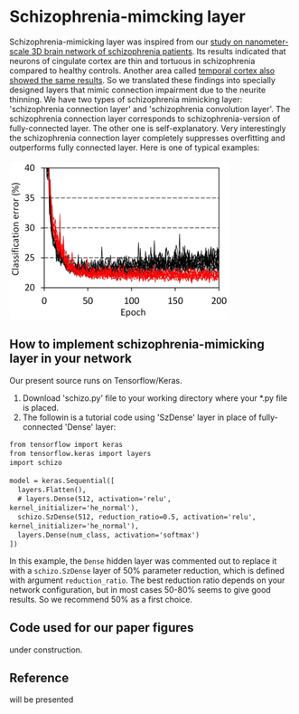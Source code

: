 # Schizophrenia-mimcking layer
Schizophrenia-mimicking layer was inspired from our [study on nanometer-scale 3D brain network of schizophrenia patients](https://www.nature.com/articles/s41398-019-0427-4). Its results indicated that neurons of cingulate cortex are thin and tortuous in schizophrenia compared to healthy controls. Another area called [temporal cortex also showed the same results](https://arxiv.org/abs/2007.00212). So we translated these findings into specially designed layers that mimic connection impairment due to the neurite thinning. We have two types of schizophrenia mimicking layer: 'schizophrenia connection layer' and 'schizophrenia convolution layer'. The schizophrenia connection layer corresponds to schizophrenia-version of fully-connected layer. The other one is self-explanatory. Very interestingly the schizophrenia connection layer completely suppresses overfitting and outperforms fully connected layer. Here is one of typical examples: <BR><BR>
![training example](pics/CIFAR_CNN_ConcurrTraj200913.png)

## How to implement schizophrenia-mimicking layer in your network
Our present source runs on Tensorflow/Keras. 
1. Download 'schizo.py' file to your working directory where your *.py file is placed. 
2. The followin is a tutorial code using 'SzDense' layer in place of fully-connected 'Dense' layer: 
```
from tensorflow import keras
from tensorflow.keras import layers
import schizo

model = keras.Sequential([
  layers.Flatten(),
  # layers.Dense(512, activation='relu', kernel_initializer='he_normal'),
  schizo.SzDense(512, reduction_ratio=0.5, activation='relu', kernel_initializer='he_normal'),
  layers.Dense(num_class, activation='softmax')
])
```
In this example, the `Dense` hidden layer was commented out to replace it with a `schizo.SzDense` layer of 50% parameter reduction, which is defined with argument `reduction_ratio`. The best reduction ratio depends on your network configuration, but in most cases 50-80% seems to give good results. So we recommend 50% as a first choice. 

## Code used for our paper figures
under construction.

## Reference
will be presented

